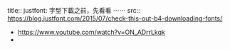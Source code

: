 title:: justfont: 字型下載之前，先看看 ⋯⋯
src:: https://blog.justfont.com/2015/07/check-this-out-b4-downloading-fonts/

- https://www.youtube.com/watch?v=ON_ADrrLkqk
-
